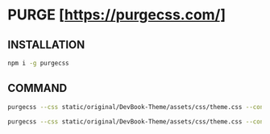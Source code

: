 # PURGE [https://purgecss.com/]

## INSTALLATION

```bash
npm i -g purgecss
```

## COMMAND

```bash
purgecss --css static/original/DevBook-Theme/assets/css/theme.css --content static/original/DevBook-Theme/purge/input/section1.html --output ./static/original/DevBook-Theme/purge/output/section1.css
```

```bash
purgecss --css static/original/DevBook-Theme/assets/css/theme.css --content static/original/DevBook-Theme/purge/input/header.html --output ./static/original/DevBook-Theme/purge/output/header.css
```
